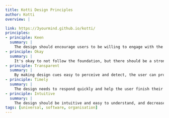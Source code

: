 ```yaml
---
title: Kotti Design Principles
author: Kotti
overview: |

link: https://3yourmind.github.io/kotti/
principles:
- principle: Keen
  summary: |
    The design should encourage users to be willing to engage with the product.
- principle: Okay
  summary: |
    It's okay to not follow the foundation, but there should be a strong reason. It's okay to break the design principles but only when it's the only way to solve the requirement.
- principle: Transparent
  summary: |
    By making design cues easy to perceive and detect, the user can process information smoothly without being aware of their presence.
- principle: Timely
  summary: |
    The design needs to respond quickly and help the user finish their task in a timely matter.
- principle: Intuitive
  summary: |
    The design should be intuitive and easy to understand, and decrease the learning curve.
tags: [universal, software, organisation]
---
```

